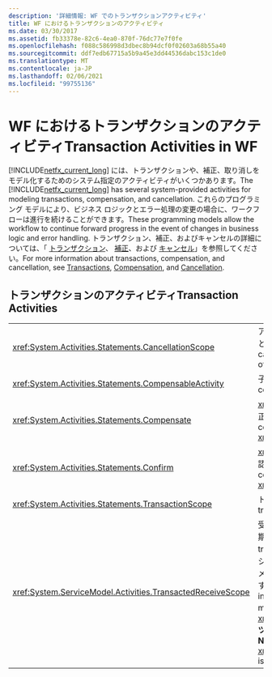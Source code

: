 ```yaml
---
description: '詳細情報: WF でのトランザクションアクティビティ'
title: WF におけるトランザクションのアクティビティ
ms.date: 03/30/2017
ms.assetid: fb33378e-82c6-4ea0-870f-76dc77e7f0fe
ms.openlocfilehash: f088c586998d3dbec8b94dcf0f02603a68b55a40
ms.sourcegitcommit: ddf7edb67715a5b9a45e3dd44536dabc153c1de0
ms.translationtype: MT
ms.contentlocale: ja-JP
ms.lasthandoff: 02/06/2021
ms.locfileid: "99755136"
---
```

# <a name="transaction-activities-in-wf"></a><span data-ttu-id="946b0-103">WF におけるトランザクションのアクティビティ</span><span class="sxs-lookup"><span data-stu-id="946b0-103">Transaction Activities in WF</span></span>

<span data-ttu-id="946b0-104">[!INCLUDE[netfx_current_long](../../../includes/netfx-current-long-md.md)] には、トランザクションや、補正、取り消しをモデル化するためのシステム指定のアクティビティがいくつかあります。</span><span class="sxs-lookup"><span data-stu-id="946b0-104">The [!INCLUDE[netfx_current_long](../../../includes/netfx-current-long-md.md)] has several system-provided activities for modeling transactions, compensation, and cancellation.</span></span> <span data-ttu-id="946b0-105">これらのプログラミング モデルにより、ビジネス ロジックとエラー処理の変更の場合に、ワークフローは進行を続けることができます。</span><span class="sxs-lookup"><span data-stu-id="946b0-105">These programming models allow the workflow to continue forward progress in the event of changes in business logic and error handling.</span></span> <span data-ttu-id="946b0-106">トランザクション、補正、およびキャンセルの詳細については、「 [トランザクション](workflow-transactions.md)、 [補正](compensation.md)、および [キャンセル](modeling-cancellation-behavior-in-workflows.md)」を参照してください。</span><span class="sxs-lookup"><span data-stu-id="946b0-106">For more information about transactions, compensation, and cancellation, see [Transactions](workflow-transactions.md), [Compensation](compensation.md), and [Cancellation](modeling-cancellation-behavior-in-workflows.md).</span></span>  
  
## <a name="transaction-activities"></a><span data-ttu-id="946b0-107">トランザクションのアクティビティ</span><span class="sxs-lookup"><span data-stu-id="946b0-107">Transaction Activities</span></span>  
  
|||  
|-|-|  
|<xref:System.Activities.Statements.CancellationScope>|<span data-ttu-id="946b0-108">アクティビティの形式のキャンセル ロジックを、アクティビティとしても表される実行のメイン パスに関連付けます。</span><span class="sxs-lookup"><span data-stu-id="946b0-108">Associates cancellation logic, in the form of an activity, with a main path of execution, also expressed as an activity.</span></span>|  
|<xref:System.Activities.Statements.CompensableActivity>|<span data-ttu-id="946b0-109">子アクティビティの補正をサポートします。</span><span class="sxs-lookup"><span data-stu-id="946b0-109">Supports compensation of its child activities.</span></span>|  
|<xref:System.Activities.Statements.Compensate>|<span data-ttu-id="946b0-110"><xref:System.Activities.Statements.CompensableActivity> の補正ハンドラーを明示的に呼び出します。</span><span class="sxs-lookup"><span data-stu-id="946b0-110">Explicitly invokes the compensation handler of a <xref:System.Activities.Statements.CompensableActivity>.</span></span>|  
|<xref:System.Activities.Statements.Confirm>|<span data-ttu-id="946b0-111"><xref:System.Activities.Statements.CompensableActivity> の確認ハンドラーを明示的に呼び出します。</span><span class="sxs-lookup"><span data-stu-id="946b0-111">Explicitly invokes the confirmation handler of a <xref:System.Activities.Statements.CompensableActivity>.</span></span>|  
|<xref:System.Activities.Statements.TransactionScope>|<span data-ttu-id="946b0-112">トランザクションの境界を設定します。</span><span class="sxs-lookup"><span data-stu-id="946b0-112">Demarcates a transaction boundary.</span></span>|  
|<xref:System.ServiceModel.Activities.TransactedReceiveScope>|<span data-ttu-id="946b0-113">受信したメッセージによって開始されるトランザクションの有効期間のスコープを設定します。</span><span class="sxs-lookup"><span data-stu-id="946b0-113">Scopes the lifetime of a transaction that is initiated by a received message.</span></span> <span data-ttu-id="946b0-114">トランザクションは、開始メッセージでワークフローにフローすることも、メッセージの受信時にディスパッチャーが作成することも可能です。</span><span class="sxs-lookup"><span data-stu-id="946b0-114">The transaction may be flowed into the workflow on the initiating message, or created by the dispatcher when the message is received.</span></span> <span data-ttu-id="946b0-115">**注:** は、 <xref:System.ServiceModel.Activities.TransactedReceiveScope> **ツールボックス** の [**メッセージング**] セクションにあります。</span><span class="sxs-lookup"><span data-stu-id="946b0-115">**Note:**  The <xref:System.ServiceModel.Activities.TransactedReceiveScope> is located in the **Messaging** section of the **Toolbox**.</span></span>|
